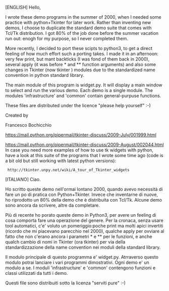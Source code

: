 [ENGLISH]
Hello,

I wrote these demo programs in the summer of 2000, when I needed some practice with 
python+Tkinter for later work. Rather than inventing new demos, I choose to duplicate
the standard demo suite that comes with Tcl/Tk distribution. I got 80% of the job done 
before the summer vacation run out: enogh for my purpose, so I never completed them. 

More recently, I decided to port these scipts to python3, to get a direct feeling of how much effort 
such a porting takes. I made it in an afternoon: very few print, but mant backticks (I was fond of 
them back in 2000), several apply (it was before * and ** function arguments) and also some 
changes in Tkinter (now tkinter ) modules due to the standardized name convention in python
standard library.  

The main module of this program is widget.py. It will display a main window
to select and run the various demo. Each demo is a single module.  The modules 'infrastructure' 
and 'common' contain general-purpuse functions. 

These files are distributed under the licence "please help yourself" :-)

Created by

Francesco Bochicchio

https://mail.python.org/pipermail/tkinter-discuss/2009-July/001999.html

https://mail.python.org/pipermail/tkinter-discuss/2009-August/002044.html
	In case you need more examples of how to use tk widgets with python, have a
look at this suite of the programs that I wrote some time ago (code is a bit
old but still working with latest python versions):

     http://tkinter.unpy.net/wiki/A_tour_of_Tkinter_widgets


[ITALIANO]
Ciao.  

Ho scritto queste demo nell'ormai lontano 2000, quando avevo necessità di
fare un  po di pratica con Python+Tkinter. Invece che inventarne di nuove, 
ho riprodotto un 80% della demo che è distribuita con Tcl/Tk. Alcune demo 
sono ancora da scrivere, altre da completare. 

Più di recente ho porato queste demo in Python3, per avere un feeling di
cosa comporta fare una operazione del genere. Per la cronaca, senza usare tool
automatici, c'e' voluto un pomeriggio:poche print ma molti apici invertiti (ricordo 
che mi piacevano parecchio nel 2000), qualche apply per ovviare al fatto che non 
c'erano ancora i parametri * e ** per le funzioni, e anche qualch cambio di nomi in 
Tkinter (ora tkinter) per via della standardizzazione della name convention nei 
moduli della standard library.

Il modulo principale di questo programma e' widget.py.
Atrraverso questo modulo potrai lanciare i vari programmi dimostrativi.
Ogni demo e' un modulo a se.
I moduli 'infrastructure' e 'common' contengono funzioni e classi
utilizzati da tutti i demo.

Questi file sono distribuiti sotto la licenza "serviti pure" :-)
